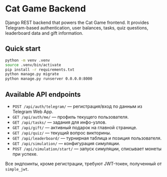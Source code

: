 # Cat Game Backend

Django REST backend that powers the Cat Game frontend. It provides Telegram-based authentication, user balances, tasks, quiz questions, leaderboard data and gift information.

## Quick start

```bash
python -m venv .venv
source .venv/bin/activate
pip install -r requirements.txt
python manage.py migrate
python manage.py runserver 0.0.0.0:8000
```

## Available API endpoints

- `POST /api/auth/telegram/` — регистрация/вход по данным из Telegram Web App.
- `GET /api/auth/me/` — профиль текущего пользователя.
- `GET /api/tasks/` — задания для инфо-узлов.
- `GET /api/gift/` — активный подарок на главной странице.
- `GET /api/quiz/` — текущий вопрос викторины.
- `GET /api/leaderboard/` — турнирная таблица и позиция пользователя.
- `GET /api/simulation/` — конфигурация симуляции.
- `POST /api/simulation/start/` — запуск симуляции, списывает монеты при успехе.

Все эндпоинты, кроме регистрации, требуют JWT-токен, полученный от `simple_jwt`.
